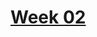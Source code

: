 # [Week 02](https://github.com/benbrastmckie/ModalHistory/tree/master?tab=readme-ov-file#week-02-quantified-modal-logic-tuesday-feb-18-due-to-presidents-day)

